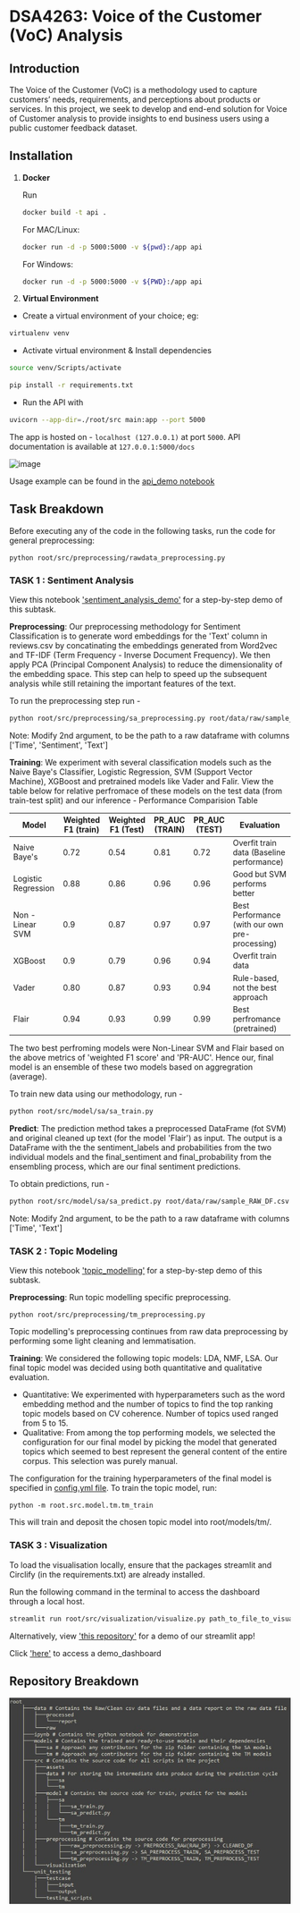 # DSA4263: Voice of the Customer (VoC) Analysis

## Introduction

The Voice of the Customer (VoC) is a methodology used to capture customers’ needs, requirements, and perceptions about products or services. In this project, we seek to develop and end-end solution for Voice of Customer analysis to provide insights to end business users using a public customer feedback dataset.

## Installation

1. **Docker**

    Run  

    ```bash
    docker build -t api .
    ```  

    For MAC/Linux:

    ```bash
    docker run -d -p 5000:5000 -v ${pwd}:/app api
    ```

    For Windows:

    ```bash
    docker run -d -p 5000:5000 -v ${PWD}:/app api
    ```

2. **Virtual Environment**

- Create a virtual environment of your choice; eg:

```bash
virtualenv venv
```

- Activate virtual environment & Install dependencies

```bash
source venv/Scripts/activate
```

```bash
pip install -r requirements.txt
```

- Run the API with

```bash
uvicorn --app-dir=./root/src main:app --port 5000
```

The app is hosted on -
```localhost (127.0.0.1)``` at port ```5000```. API documentation is available at ```127.0.0.1:5000/docs```

![image](./root/src/assets/swagger.jpg)

Usage example can be found in the [api_demo notebook](https://github.com/nivii26/DSA4263-Voice-of-Customer-VOC-analysis/blob/main/root/ipynb/api_demo.ipynb)

## Task Breakdown

Before executing any of the code in the following tasks, run the code for general preprocessing:
```
python root/src/preprocessing/rawdata_preprocessing.py
```

### TASK 1 : Sentiment Analysis

View this notebook ['sentiment_analysis_demo'](https://github.com/nivii26/DSA4263-Voice-of-Customer-VOC-analysis/blob/main/root/ipynb/sentiment_analysis_demo.ipynb) for a step-by-step demo of this subtask.

**Preprocessing**: Our preprocessing methodology for Sentiment Classification is to generate word embeddings for the 'Text' column in reviews.csv by concatinating the embeddings generated from Word2vec and TF-IDF (Term Frequency - Inverse Document Frequency). We then apply PCA (Principal Component Analysis) to reduce the dimensionality of the embedding space. This step can help to speed up the subsequent analysis while still retaining the important features of the text.

To run the preprocessing step run -

```bash
python root/src/preprocessing/sa_preprocessing.py root/data/raw/sample_RAW_DF_train.csv
```
Note: Modify 2nd argument, to be the path to a raw dataframe with columns ['Time', 'Sentiment', 'Text']

**Training**: We experiment with several classification models such as the Naive Baye's Classifier, Logistic Regression, SVM (Support Vector Machine), XGBoost and pretrained models like Vader and Falir. View the table below for relative perfromace of these models on the test data (from train-test split) and our inference -
Performance Comparision Table

|    Model             |    Weighted F1 (train)    |       Weighted F1 (Test)| PR_AUC (TRAIN) | PR_AUC (TEST) |  Evaluation|
| -----------          | -----------               | -----------             |-----------     |-----------    |   -----|
|  Naive Baye's        |    0.72   |     0.54 |      0.81      | 0.72  | Overfit train data (Baseline performance) |
|  Logistic Regression |    0.88                   |    0.86                     |      0.96      | 0.96    | Good but SVM performs better |
|   Non - Linear SVM   |    0.9                    |     0.87                    |      0.97      | 0.97    | Best Performance (with our own pre-processing)|
|   XGBoost            |    0.9                    |     0.79                    |      0.96      | 0.94   | Overfit train data|
|   Vader              |    0.80                   |     0.87                    |      0.93      | 0.94   | Rule-based, not the best approach|
|   Flair              |    0.94                   |      0.93                   |      0.99      | 0.99   | Best perfromance (pretrained)|

The two best perfroming models were Non-Linear SVM and Flair based on the above metrics of 'weighted F1 score' and 'PR-AUC'. Hence our, final model is an ensemble of these two models based on aggregration (average).

To train new data using our methodology, run -

```bash
python root/src/model/sa/sa_train.py
```

**Predict**: The prediction method takes a preprocessed DataFrame (fot SVM) and original cleaned up text (for the model 'Flair') as input. The output is a DataFrame with the the sentiment_labels and probabilities from the two individual models and the final_sentiment and final_probability from the ensembling process, which are our final sentiment predictions.

To obtain predictions, run -

```bash
python root/src/model/sa/sa_predict.py root/data/raw/sample_RAW_DF.csv
```
Note: Modify 2nd argument, to be the path to a raw dataframe with columns ['Time', 'Text']

### TASK 2 : Topic Modeling

View this notebook ['topic_modelling'](https://github.com/nivii26/DSA4263-Voice-of-Customer-VOC-analysis/blob/main/root/ipynb/topic_modelling.ipynb) for a step-by-step demo of this subtask.

**Preprocessing**: Run topic modelling specific preprocessing. 
```
python root/src/preprocessing/tm_preprocessing.py
```
Topic modelling's preprocessing continues from raw data preprocessing by performing some light cleaning and lemmatisation.

**Training**: 
We considered the following topic models: LDA, NMF, LSA. Our final topic model was decided using both quantitative and qualitative evaluation. 

- Quantitative: We experimented with hyperparameters such as the word embedding method and the number of topics to find the top ranking topic models based on CV coherence. Number of topics used ranged from 5 to 15.
- Qualitative: From among the top performing models, we selected the configuration for our final model by picking the model that generated topics which seemed to best represent the general content of the entire corpus. This selection was purely manual.
 
The configuration for the training hyperparameters of the final model is specified in [config.yml file](https://github.com/nivii26/DSA4263-Voice-of-Customer-VOC-analysis/tree/main/root/src/model/tm/config.yml). To train the topic model, run: 
```
python -m root.src.model.tm.tm_train
```
This will train and deposit the chosen topic model into root/models/tm/.

### TASK 3 : Visualization

To load the visualisation locally, ensure that the packages streamlit and Circlify (in the requirements.txt) are already installed.

Run the following command in the terminal to access the dashboard through a local host.

```bash
streamlit run root/src/visualization/visualize.py path_to_file_to_visualize
```

Alternatively, view ['this repository'](https://github.com/nivii26/VoC-streamlit-app) for a demo of our streamlit app!

Click ['here'](https://share.streamlit.io/app/nivii26-voc-streamlit-app-visualize-9xla2m/) to access a demo_dashboard

## Repository Breakdown

![Repository Tree](./root/src/assets/tree.jpg)

